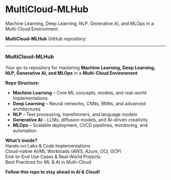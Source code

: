 # MultiCloud-MLHub
Machine Learning, Deep Learning, NLP, Generative AI, and MLOps in a Multi-Cloud Environment.


 **MultiCloud-MLHub** GitHub repository:

---

### **MultiCloud-MLHub**  
Your go-to repository for mastering **Machine Learning, Deep Learning, NLP, Generative AI, and MLOps** in a **Multi-Cloud Environment**.  

**Repo Structure:**  
- **Machine Learning** – Core ML concepts, models, and real-world implementations  
- **Deep Learning** – Neural networks, CNNs, RNNs, and advanced architectures  
- **NLP** – Text processing, transformers, and language models  
- **Generative AI** – LLMs, diffusion models, and AI-driven creativity  
- **MLOps** – Scalable deployment, CI/CD pipelines, monitoring, and automation  

**What’s Inside?**  
Hands-on Labs & Code Implementations  
Cloud-native AI/ML Workloads (AWS, Azure, OCI, GCP)  
End-to-End Use Cases & Real-World Projects  
Best Practices for ML & AI in Multi-Cloud  

**Follow this repo to stay ahead in AI & Cloud!**  

